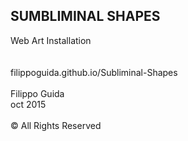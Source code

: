 ## SUMBLIMINAL SHAPES
Web Art Installation <br/>
<br/>
<br/>
filippoguida.github.io/Subliminal-Shapes
<br/>
<br/>
Filippo Guida <br/>
oct 2015 <br/>
<br/>
© All Rights Reserved
